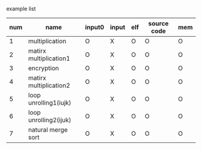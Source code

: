 example list 

num | name | input0 |input | elf | source code| mem
---- |---- | ---- | ---- | ----| ----| ----
1 |multiplication | O | X| O | O| O
2 |matirx multiplication1 | O | X| O | O| O
3 |encryption | O | X| O | O| O
4 |matirx multiplication2 | O | X | O| O| O
5 |loop unrolling1(iujk) | O | X | O| O| O
6 |loop unrolling2(ijuk) | O | X | O| O| O
7 |natural merge sort | O | X | O| O| O
